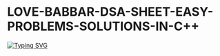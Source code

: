 # LOVE-BABBAR-DSA-SHEET-EASY-PROBLEMS-SOLUTIONS-IN-C++

[![Typing SVG](https://readme-typing-svg.herokuapp.com?font=smallcap&size=30&color=FF0404&multiline=true&lines=%E1%B4%9B%CA%9C%C9%AA%EA%9C%B1+%CA%80%E1%B4%87%E1%B4%98%E1%B4%8F%EA%9C%B1%C9%AA%E1%B4%9B%E1%B4%8F%CA%80%CA%8F+%E1%B4%84%E1%B4%8F%C9%B4%E1%B4%9B%E1%B4%80%C9%AA%C9%B4%EA%9C%B1+%E1%B4%87%E1%B4%80%EA%9C%B1%CA%8F+%E1%B4%9C%C9%B4%E1%B4%85%E1%B4%87%CA%80%EA%9C%B1%E1%B4%9B%E1%B4%80%C9%B4%E1%B4%85%C9%AA%C9%B4%C9%A2+%EA%9C%B1%E1%B4%8F%CA%9F%E1%B4%9C%E1%B4%9B%C9%AA%E1%B4%8F%C9%B4%EA%9C%B1+%C9%AA%C9%B4+%E1%B4%84%2B%2B+%E1%B4%8F%EA%9C%B0+%CA%9F%E1%B4%8F%E1%B4%A0%E1%B4%87+%CA%99%E1%B4%80%CA%99%CA%99%E1%B4%80%CA%80+%E1%B4%85%EA%9C%B1%E1%B4%80+%EA%9C%B1%CA%9C%E1%B4%87%E1%B4%87%E1%B4%9B+(+%E1%B4%87%E1%B4%80%EA%9C%B1%CA%8F+%E1%B4%98%CA%80%E1%B4%8F%CA%99%CA%9F%E1%B4%87%E1%B4%8D%EA%9C%B1+))](https://git.io/typing-svg)

